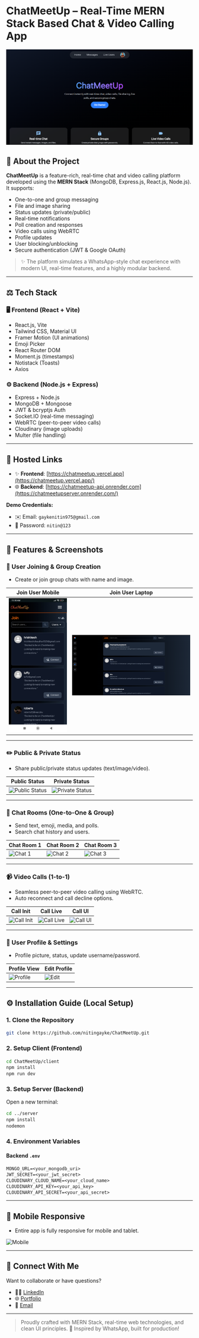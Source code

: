# ChatMeetUp – Real-Time MERN Stack Based Chat & Video Calling App

![ChatMeetUp Banner](./assets/landingPage.png)

## 📌 About the Project

**ChatMeetUp** is a feature-rich, real-time chat and video calling platform developed using the **MERN Stack** (MongoDB, Express.js, React.js, Node.js). It supports:

* One-to-one and group messaging
* File and image sharing
* Status updates (private/public)
* Real-time notifications
* Poll creation and responses
* Video calls using WebRTC
* Profile updates
* User blocking/unblocking
* Secure authentication (JWT & Google OAuth)

> ✨ The platform simulates a WhatsApp-style chat experience with modern UI, real-time features, and a highly modular backend.

---

## ⚖️ Tech Stack

### 🖥️ Frontend (React + Vite)

* React.js, Vite
* Tailwind CSS, Material UI
* Framer Motion (UI animations)
* Emoji Picker
* React Router DOM
* Moment.js (timestamps)
* Notistack (Toasts)
* Axios

### ⚙️ Backend (Node.js + Express)

* Express + Node.js
* MongoDB + Mongoose
* JWT & bcryptjs Auth
* Socket.IO (real-time messaging)
* WebRTC (peer-to-peer video calls)
* Cloudinary (image uploads)
* Multer (file handling)

---

## 🏢 Hosted Links

* ✨ **Frontend**: [https://chatmeetup.vercel.app](https://chatmeetup.vercel.app/)
* 🌐 **Backend**: [https://chatmeetup-api.onrender.com](https://chatmeetupserver.onrender.com/)

**Demo Credentials:**

* ✉️ Email: `gaykenitin975@gmail.com`
* 🔑 Password: `nitin@123`

---

## 📅 Features & Screenshots

### 👥 User Joining & Group Creation

* Create or join group chats with name and image.

| Join User Mobile                             | Join User Laptop                               |
| -------------------------------------------- | ---------------------------------------------- |
| ![Public Status](./assets/userJoin.jpg) | ![Private Status](./assets/userJoin.png) |

---

### ✏️ Public & Private Status

* Share public/private status updates (text/image/video).

| Public Status                                | Private Status                                 |
| -------------------------------------------- | ---------------------------------------------- |
| ![Public Status](./assets/public-status.png) | ![Private Status](./assets/private-status.png) |

---

### 💬 Chat Rooms (One-to-One & Group)

* Send text, emoji, media, and polls.
* Search chat history and users.

| Chat Room 1                   | Chat Room 2                   | Chat Room 3                   |
| ----------------------------- | ----------------------------- | ----------------------------- |
| ![Chat 1](./assets/chat1.png) | ![Chat 2](./assets/chat2.png) | ![Chat 3](./assets/chat3.png) |

---

### 📹 Video Calls (1-to-1)

* Seamless peer-to-peer video calling using WebRTC.
* Auto reconnect and call decline options.

| Call Init                             | Call Live                             | Call UI                             |
| ------------------------------------- | ------------------------------------- | ----------------------------------- |
| ![Call Init](./assets/videocall1.png) | ![Call Live](./assets/videocall2.png) | ![Call UI](./assets/videocall3.png) |

---

### 👤 User Profile & Settings

* Profile picture, status, update username/password.

| Profile View                      | Edit Profile                   |
| --------------------------------- | ------------------------------ |
| ![Profile](./assets/profile1.png) | ![Edit](./assets/profile2.png) |

---

## ⚙️ Installation Guide (Local Setup)

### 1. Clone the Repository

```bash
git clone https://github.com/nitingayke/ChatMeetUp.git
```

### 2. Setup Client (Frontend)

```bash
cd ChatMeetUp/client
npm install
npm run dev
```

### 3. Setup Server (Backend)

Open a new terminal:

```bash
cd ../server
npm install
nodemon
```

### 4. Environment Variables

#### Backend `.env`

```env
MONGO_URL=<your_mongodb_uri>
JWT_SECRET=<your_jwt_secret>
CLOUDINARY_CLOUD_NAME=<your_cloud_name>
CLOUDINARY_API_KEY=<your_api_key>
CLOUDINARY_API_SECRET=<your_api_secret>
```

---

## 📲 Mobile Responsive

* Entire app is fully responsive for mobile and tablet.

![Mobile](./assets/mobile-view.png)

---

## 🔗 Connect With Me

Want to collaborate or have questions?

* 👨‍💼 [LinkedIn](https://www.linkedin.com/in/nitin-gayke92/)
* 🌐 [Portfolio](https://nitin-portfolio-gilt.vercel.app/)
* 📧 [Email](mailto:gaykenitin975@gmail.com)

---

> Proudly crafted with MERN Stack, real-time web technologies, and clean UI principles.
> 🌟 Inspired by WhatsApp, built for production!
